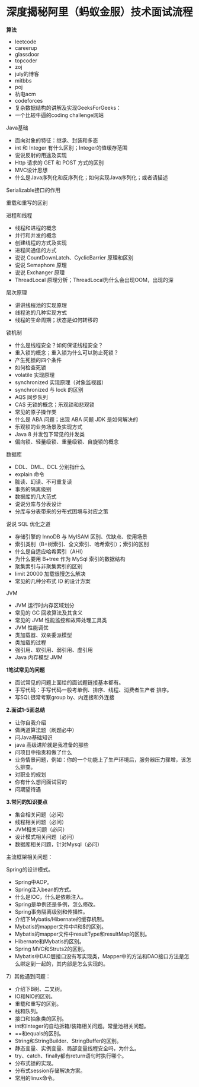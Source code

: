 # 深度揭秘阿里（蚂蚁金服）技术面试流程

**算法**

- leetcode
- careerup
- glassdoor
- topcoder
- zoj
- july的博客
- mitbbs
- poj
- 杭电acm
- codeforces
- 复杂数据结构的讲解及实现GeeksForGeeks：
- 一个比较牛逼的coding challenge网站

Java基础

- 面向对象的特征：继承、封装和多态
- int 和 Integer 有什么区别；Integer的值缓存范围
- 说说反射的用途及实现
- Http 请求的 GET 和 POST 方式的区别
- MVC设计思想
- 什么是Java序列化和反序列化；如何实现Java序列化；或者请描述

Serializable接口的作用

重载和重写的区别

进程和线程

- 线程和进程的概念
- 并行和并发的概念
- 创建线程的方式及实现
- 进程间通信的方式
- 说说 CountDownLatch、CyclicBarrier 原理和区别
- 说说 Semaphore 原理
- 说说 Exchanger 原理
- ThreadLocal 原理分析；ThreadLocal为什么会出现OOM，出现的深

层次原理

- 讲讲线程池的实现原理
- 线程池的几种实现方式
- 线程的生命周期；状态是如何转移的

锁机制

- 什么是线程安全？如何保证线程安全？
- 重入锁的概念；重入锁为什么可以防止死锁？
- 产生死锁的四个条件
- 如何检查死锁
- volatile 实现原理
- synchronized 实现原理（对象监视器）
- synchronized 与 lock 的区别
- AQS 同步队列
- CAS 无锁的概念；乐观锁和悲观锁
- 常见的原子操作类
- 什么是 ABA 问题；出现 ABA 问题 JDK 是如何解决的
- 乐观锁的业务场景及实现方式
- Java 8 并发包下常见的并发类
- 偏向锁、轻量级锁、重量级锁、自旋锁的概念

数据库

- DDL、DML、DCL 分别指什么
- explain 命令
- 脏读、幻读、不可重复读
- 事务的隔离级别
- 数据库的几大范式
- 说说分库与分表设计
- 分库与分表带来的分布式困境与对应之策

说说 SQL 优化之道

- 存储引擎的 InnoDB 与 MyISAM 区别、优缺点、使用场景
- 索引类别（B+树索引、全文索引、哈希索引）；索引的区别
- 什么是自适应哈希索引（AHI）
- 为什么要用 B+tree 作为 MySql 索引的数据结构
- 聚集索引与非聚集索引的区别
- limit 20000 加载很慢怎么解决
- 常见的几种分布式 ID 的设计方案

JVM

- JVM 运行时内存区域划分
- 常见的 GC 回收算法及其含义
- 常见的 JVM 性能监控和故障处理工具类
- JVM 性能调优
- 类加载器、双亲委派模型
- 类加载的过程
- 强引用、软引用、弱引用、虚引用
- Java 内存模型 JMM

**1笔试常见的问题**

- 面试常见的问题上面给的面试题链接基本都有。
- 手写代码：手写代码一般考单例、排序、线程、消费者生产者 排序。
- 写SQL很常考察group by、内连接和外连接

**2.面试1-5面总结**

- 让你自我介绍
- 做两道算法题（刷题必中）
- 问Java基础知识
- java 高级进阶就是我准备的那些
- 问项目中指责和做了什么
- 业务情景问题，例如：你的一个功能上了生产环境后，服务器压力骤增，该怎么排查。
- 对职业的规划
- 你有什么想问面试官的
- 问期望待遇

**3.常问的知识要点**

- 集合相关问题（必问）
- 线程相关问题（必问）
- JVM相关问题（必问）
- 设计模式相关问题（必问）
- 数据库相关问题，针对Mysql（必问）

主流框架相关问题：

Spring的设计模式。

- Spring中AOP。
- Spring注入bean的方式。
- 什么是IOC，什么是依赖注入。
- Spring是单例还是多例，怎么修改。
- Spring事务隔离级别和传播性。
- 介绍下Mybatis/Hibernate的缓存机制。
- Mybatis的mapper文件中#和$的区别。
- Mybatis的mapper文件中resultType和resultMap的区别。
- Hibernate和Mybatis的区别。
- Spring MVC和Struts2的区别。
- Mybatis中DAO层接口没有写实现类，Mapper中的方法和DAO接口方法是怎么绑定到一起的，其内部是怎么实现的。

7）其他遇到问题：

- 介绍下B树、二叉树。
- IO和NIO的区别。
- 重载和重写的区别。
- 栈和队列。
- 接口和抽象类的区别。
- int和Integer的自动拆箱/装箱相关问题。常量池相关问题。
- ==和equals的区别。
- String和StringBuilder、StringBuffer的区别。
- 静态变量、实例变量、局部变量线程安全吗，为什么。
- try、catch、finally都有return语句时执行哪个。
- 分布式锁的实现。
- 分布式session存储解决方案。
- 常用的linux命令。
